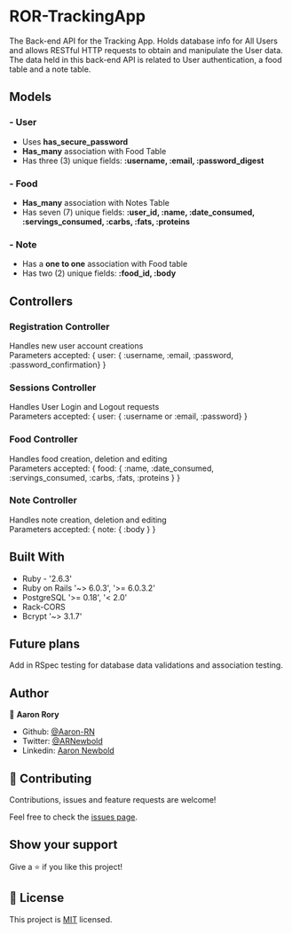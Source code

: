 # ROR-TrackingApp
The Back-end API for the Tracking App. Holds database info for All Users and allows RESTful HTTP requests to obtain and manipulate the User data.
The data held in this back-end API is related to User authentication, a food table and a note table.

## Models
### - User
- Uses **has_secure_password**
- **Has_many** association with Food Table
- Has three (3) unique fields: **:username, :email, :password_digest**

### - Food
- **Has_many** association with Notes Table
- Has seven (7) unique fields: **:user_id, :name, :date_consumed, :servings_consumed, :carbs, :fats, :proteins**

### - Note
- Has a **one to one** association with Food table
- Has two (2) unique fields: **:food_id, :body**

## Controllers
### Registration Controller
Handles new user account creations  
Parameters accepted: { user: { :username, :email, :password, :password_confirmation} }

### Sessions Controller
Handles User Login and Logout requests  
Parameters accepted: { user: { :username or :email, :password} }

### Food Controller
Handles food creation, deletion and editing  
Parameters accepted: { food: { :name, :date_consumed, :servings_consumed, :carbs, :fats, :proteins } }

### Note Controller
Handles note creation, deletion and editing  
Parameters accepted: { note: { :body } }

## Built With

- Ruby - '2.6.3'
- Ruby on Rails '~> 6.0.3', '>= 6.0.3.2'
- PostgreSQL '>= 0.18', '< 2.0'
- Rack-CORS
- Bcrypt '~> 3.1.7'

## Future plans
Add in RSpec testing for database data validations and association testing.

## Author

👤 **Aaron Rory**

- Github: [@Aaron-RN](https://github.com/Aaron-RN)
- Twitter: [@ARNewbold](https://twitter.com/ARNewbold)
- Linkedin: [Aaron Newbold](https://www.linkedin.com/in/aaron-newbold-1b9233187/)

## 🤝 Contributing

Contributions, issues and feature requests are welcome!

Feel free to check the [issues page](issues/).

## Show your support

Give a ⭐️ if you like this project!

## 📝 License

This project is [MIT](lic.url) licensed.
